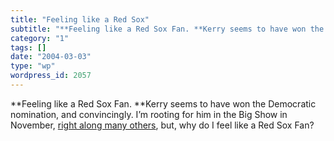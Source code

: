 ```yaml
---
title: "Feeling like a Red Sox"
subtitle: "**Feeling like a Red Sox Fan. **Kerry seems to have won the Democratic nomination, and convincingly...."
category: "1"
tags: []
date: "2004-03-03"
type: "wp"
wordpress_id: 2057
---
```

**Feeling like a Red Sox Fan. **Kerry seems to have won the Democratic nomination, and convincingly. I’m rooting for him in the Big Show in November, [right along many others](http://www.hyperorg.com/blogger/mtarchive/002469.html), but, why do I feel like a Red Sox Fan?